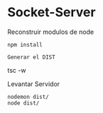 

# Socket-Server


Reconstruir modulos de node
````
npm install

Generar el DIST
````
tsc -w

Levantar Servidor
``````
nodemon dist/
node dist/